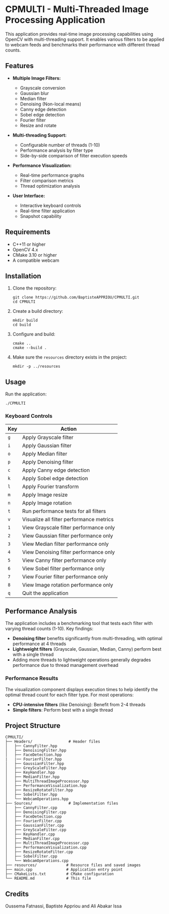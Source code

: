 # CPMULTI - Multi-Threaded Image Processing Application

This application provides real-time image processing capabilities using OpenCV with multi-threading support. It enables various filters to be applied to webcam feeds and benchmarks their performance with different thread counts.

## Features

- **Multiple Image Filters:**
  - Grayscale conversion
  - Gaussian blur
  - Median filter
  - Denoising (Non-local means)
  - Canny edge detection
  - Sobel edge detection
  - Fourier filter
  - Resize and rotate

- **Multi-threading Support:**
  - Configurable number of threads (1-10)
  - Performance analysis by filter type
  - Side-by-side comparison of filter execution speeds

- **Performance Visualization:**
  - Real-time performance graphs
  - Filter comparison metrics
  - Thread optimization analysis

- **User Interface:**
  - Interactive keyboard controls
  - Real-time filter application
  - Snapshot capability

## Requirements

- C++11 or higher
- OpenCV 4.x
- CMake 3.10 or higher
- A compatible webcam

## Installation

1. Clone the repository:
   ```
   git clone https://github.com/BaptisteAPPRIOU/CPMULTI.git
   cd CPMULTI
   ```

2. Create a build directory:
   ```
   mkdir build
   cd build
   ```

3. Configure and build:
   ```
   cmake ..
   cmake --build .
   ```

4. Make sure the `resources` directory exists in the project:
   ```
   mkdir -p ../resources
   ```

## Usage

Run the application:
```
./CPMULTI
```

### Keyboard Controls

| Key | Action |
|-----|--------|
| `g` | Apply Grayscale filter |
| `i` | Apply Gaussian filter |
| `o` | Apply Median filter |
| `p` | Apply Denoising filter |
| `c` | Apply Canny edge detection |
| `k` | Apply Sobel edge detection |
| `l` | Apply Fourier transform |
| `m` | Apply Image resize |
| `n` | Apply Image rotation |
| `t` | Run performance tests for all filters |
| `v` | Visualize all filter performance metrics |
| `1` | View Grayscale filter performance only |
| `2` | View Gaussian filter performance only |
| `3` | View Median filter performance only |
| `4` | View Denoising filter performance only |
| `5` | View Canny filter performance only |
| `6` | View Sobel filter performance only |
| `7` | View Fourier filter performance only |
| `8` | View Image rotation performance only |
| `q` | Quit the application |

## Performance Analysis

The application includes a benchmarking tool that tests each filter with varying thread counts (1-10). Key findings:

- **Denoising filter** benefits significantly from multi-threading, with optimal performance at 4 threads
- **Lightweight filters** (Grayscale, Gaussian, Median, Canny) perform best with a single thread
- Adding more threads to lightweight operations generally degrades performance due to thread management overhead

### Performance Results

The visualization component displays execution times to help identify the optimal thread count for each filter type. For most operations:

- **CPU-intensive filters** (like Denoising): Benefit from 2-4 threads
- **Simple filters**: Perform best with a single thread

## Project Structure

```
CPMULTI/
├── Headers/                # Header files
│   ├── CannyFilter.hpp
│   ├── DenoisingFilter.hpp
│   ├── FaceDetection.hpp
|   |── FourierFilter.hpp
│   ├── GaussianFilter.hpp
│   ├── GreyScaleFilter.hpp
│   ├── KeyHandler.hpp
│   ├── MedianFilter.hpp
│   ├── MultiThreadImageProcessor.hpp
│   ├── PerformanceVisualization.hpp
│   ├── ResizeRotateFilter.hpp
│   ├── SobelFilter.hpp
│   └── WebcamOperations.hpp
├── Sources/                # Implementation files
│   ├── CannyFilter.cpp
│   ├── DenoisingFilter.cpp
│   ├── FaceDetection.cpp
│   ├── FourierFilter.cpp
│   ├── GaussianFilter.cpp
│   ├── GreyScaleFilter.cpp
│   ├── KeyHandler.cpp
│   ├── MedianFilter.cpp
│   ├── MultiThreadImageProcessor.cpp
│   ├── PerformanceVisualization.cpp
│   ├── ResizeRotateFilter.cpp
│   ├── SobelFilter.cpp
│   └── WebcamOperations.cpp
├── resources/             # Resource files and saved images
├── main.cpp               # Application entry point
├── CMakeLists.txt         # CMake configuration
└── README.md              # This file
```

## Credits
Oussema Fatnassi, Baptiste Appriou and Ali Abakar Issa